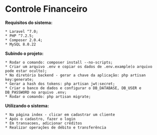 # Controle Financeiro


**Requisitos do sistema:** 

    * Laravel ^7.0;
    * PHP ^7.2.5;
    * Composer 2.0.4;
    * MySQL 8.0.22

**Subindo o projeto:** 

    * Rodar o comando: composer install --no-scripts;
    * Criar um arquivo .env e copiar os dados de .env.example(o arquivo pode estar oculto);
    * No diretório backend - gerar a chave da aplicação: php artisan key:generate;
    * Gerar a hash dos tokens: php artisan jwt:secret;
    * Criar o banco de dados e configurar o DB_DATABASE, DB_USER e DB_PASSWORD no arquivo .env;
    * Rodar o comando: php artisan migrate;

**Utilizando o sistema:** 

    * Na página index - clicar em cadastrar um cliente
    * Após o cadastro, fazer o login
    * Em transacoes, adicionar créditos 
    * Realizar operações de débito e transferência





